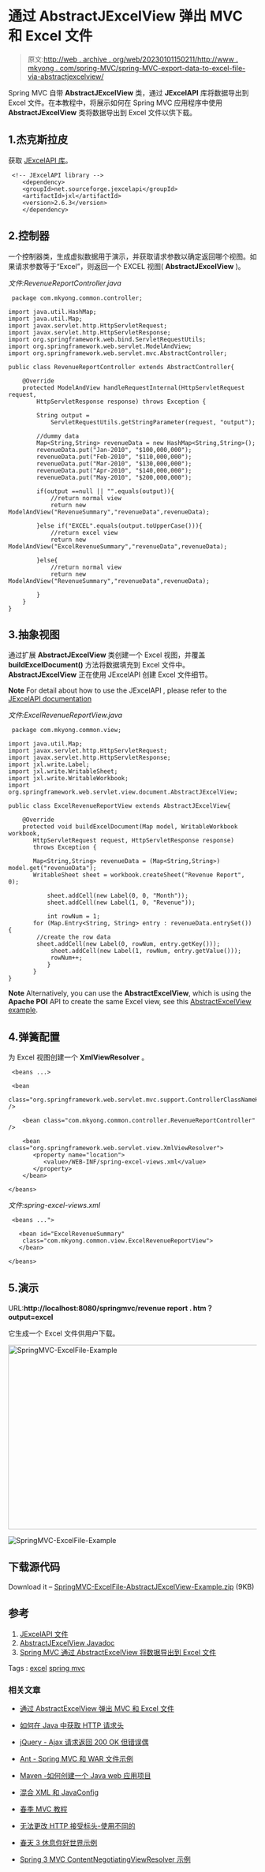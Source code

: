 # 通过 AbstractJExcelView 弹出 MVC 和 Excel 文件

> 原文:[http://web . archive . org/web/20230101150211/http://www . mkyong . com/spring-MVC/spring-MVC-export-data-to-excel-file-via-abstractjexcelview/](http://web.archive.org/web/20230101150211/http://www.mkyong.com/spring-mvc/spring-mvc-export-data-to-excel-file-via-abstractjexcelview/)

Spring MVC 自带 **AbstractJExcelView** 类，通过 **JExcelAPI** 库将数据导出到 Excel 文件。在本教程中，将展示如何在 Spring MVC 应用程序中使用 **AbstractJExcelView** 类将数据导出到 Excel 文件以供下载。

## 1.杰克斯拉皮

获取 [JExcelAPI 库](http://web.archive.org/web/20210110082325/http://jexcelapi.sourceforge.net/)。

```
 <!-- JExcelAPI library --> 
    <dependency>
	<groupId>net.sourceforge.jexcelapi</groupId>
	<artifactId>jxl</artifactId>
	<version>2.6.3</version>
    </dependency> 
```

## 2.控制器

一个控制器类，生成虚拟数据用于演示，并获取请求参数以确定返回哪个视图。如果请求参数等于“Excel”，则返回一个 EXCEL 视图( **AbstractJExcelView** )。

*文件:RevenueReportController.java*

```
 package com.mkyong.common.controller;

import java.util.HashMap;
import java.util.Map;
import javax.servlet.http.HttpServletRequest;
import javax.servlet.http.HttpServletResponse;
import org.springframework.web.bind.ServletRequestUtils;
import org.springframework.web.servlet.ModelAndView;
import org.springframework.web.servlet.mvc.AbstractController;

public class RevenueReportController extends AbstractController{

	@Override
	protected ModelAndView handleRequestInternal(HttpServletRequest request,
		HttpServletResponse response) throws Exception {

		String output =
			ServletRequestUtils.getStringParameter(request, "output");

		//dummy data
		Map<String,String> revenueData = new HashMap<String,String>();
		revenueData.put("Jan-2010", "$100,000,000");
		revenueData.put("Feb-2010", "$110,000,000");
		revenueData.put("Mar-2010", "$130,000,000");
		revenueData.put("Apr-2010", "$140,000,000");
		revenueData.put("May-2010", "$200,000,000");

		if(output ==null || "".equals(output)){
			//return normal view
			return new ModelAndView("RevenueSummary","revenueData",revenueData);

		}else if("EXCEL".equals(output.toUpperCase())){
			//return excel view
			return new ModelAndView("ExcelRevenueSummary","revenueData",revenueData);

		}else{
			//return normal view
			return new ModelAndView("RevenueSummary","revenueData",revenueData);

		}	
	}
} 
```

## 3.抽象视图

通过扩展 **AbstractJExcelView** 类创建一个 Excel 视图，并覆盖 **buildExcelDocument()** 方法将数据填充到 Excel 文件中。 **AbstractJExcelView** 正在使用 <string>JExcelAPI 创建 Excel 文件细节。</string>

**Note**
For detail about how to use the JExcelAPI , please refer to the [JExcelAPI documentation](http://web.archive.org/web/20210110082325/http://jexcelapi.sourceforge.net/)

*文件:ExcelRevenueReportView.java*

```
 package com.mkyong.common.view;

import java.util.Map;
import javax.servlet.http.HttpServletRequest;
import javax.servlet.http.HttpServletResponse;
import jxl.write.Label;
import jxl.write.WritableSheet;
import jxl.write.WritableWorkbook;
import org.springframework.web.servlet.view.document.AbstractJExcelView;

public class ExcelRevenueReportView extends AbstractJExcelView{

	@Override
	protected void buildExcelDocument(Map model, WritableWorkbook workbook,
	   HttpServletRequest request, HttpServletResponse response)
	   throws Exception {

	   Map<String,String> revenueData = (Map<String,String>) model.get("revenueData");
	   WritableSheet sheet = workbook.createSheet("Revenue Report", 0);

           sheet.addCell(new Label(0, 0, "Month"));
           sheet.addCell(new Label(1, 0, "Revenue"));

           int rowNum = 1;
	   for (Map.Entry<String, String> entry : revenueData.entrySet()) {
		//create the row data
		sheet.addCell(new Label(0, rowNum, entry.getKey()));
	        sheet.addCell(new Label(1, rowNum, entry.getValue()));
	        rowNum++;
           }
       }
} 
```

**Note**
Alternatively, you can use the **AbstractExcelView**, which is using the **Apache POI** API to create the same Excel view, see this [AbstractExcelView example](http://web.archive.org/web/20210110082325/http://www.mkyong.com/spring-mvc/spring-mvc-export-data-to-excel-file-via-abstractexcelview/).

## 4.弹簧配置

为 Excel 视图创建一个 **XmlViewResolver** 。

```
 <beans ...>

 <bean 
  class="org.springframework.web.servlet.mvc.support.ControllerClassNameHandlerMapping" />

    <bean class="com.mkyong.common.controller.RevenueReportController" />

    <bean class="org.springframework.web.servlet.view.XmlViewResolver">
       <property name="location">
          <value>/WEB-INF/spring-excel-views.xml</value>
       </property>
    </bean>

</beans> 
```

*文件:spring-excel-views.xml*

```
 <beans ...">

   <bean id="ExcelRevenueSummary"
   	class="com.mkyong.common.view.ExcelRevenueReportView">
   </bean>

</beans> 
```

## 5.演示

URL:**http://localhost:8080/springmvc/revenue report . htm？output=excel**

它生成一个 Excel 文件供用户下载。

<noscript><img src="../Images/73df3d6d7e0cc419707db6af893af45b.png" alt="SpringMVC-ExcelFile-Example" title="SpringMVC-ExcelFile-Example" width="640" height="374" data-original-src="http://web.archive.org/web/20210110082325im_/http://www.mkyong.com/wp-content/uploads/2010/08/SpringMVC-ExcelFile-Example.jpg"/></noscript>

![SpringMVC-ExcelFile-Example](../Images/c56f11f582ddbb7a8a49d907e8cc0833.png "SpringMVC-ExcelFile-Example")

## 下载源代码

Download it – [SpringMVC-ExcelFile-AbstractJExcelView-Example.zip](http://web.archive.org/web/20210110082325/http://www.mkyong.com/wp-content/uploads/2010/08/SpringMVC-ExcelFile-AbstractJExcelView-Example.zip) (9KB)

## 参考

1.  [JExcelAPI 文件](http://web.archive.org/web/20210110082325/http://jexcelapi.sourceforge.net/)
2.  [AbstractJExcelView Javadoc](http://web.archive.org/web/20210110082325/http://static.springsource.org/spring/docs/2.5.x/api/org/springframework/web/servlet/view/document/AbstractJExcelView.html)
3.  [Spring MVC 通过 AbstractExcelView 将数据导出到 Excel 文件](http://web.archive.org/web/20210110082325/http://www.mkyong.com/spring-mvc/spring-mvc-export-data-to-excel-file-via-abstractexcelview/)

Tags : [excel](http://web.archive.org/web/20210110082325/https://mkyong.com/tag/excel/) [spring mvc](http://web.archive.org/web/20210110082325/https://mkyong.com/tag/spring-mvc/)<input type="hidden" id="mkyong-current-postId" value="6749">

### 相关文章

*   [通过 AbstractExcelView 弹出 MVC 和 Excel 文件](/web/20210110082325/https://mkyong.com/spring-mvc/spring-mvc-export-data-to-excel-file-via-abstractexcelview/)
*   [如何在 Java 中获取 HTTP 请求头](/web/20210110082325/https://mkyong.com/java/how-to-get-http-request-header-in-java/)
*   [jQuery - Ajax 请求返回 200 OK 但错误偶](/web/20210110082325/https://mkyong.com/jquery/jquery-ajax-request-return-200-ok-but-error-event-is-fired/)
*   [Ant - Spring MVC 和 WAR 文件示例](/web/20210110082325/https://mkyong.com/ant/ant-spring-mvc-and-war-file-example/)
*   [Maven -如何创建一个 Java web 应用项目](/web/20210110082325/https://mkyong.com/maven/how-to-create-a-web-application-project-with-maven/)

*   [混合 XML 和 JavaConfig](/web/20210110082325/https://mkyong.com/spring/spring-mixing-xml-and-javaconfig/)
*   [春季 MVC 教程](/web/20210110082325/https://mkyong.com/tutorials/spring-mvc-tutorials/)
*   [无法更改 HTTP 接受标头-使用不同的](/web/20210110082325/https://mkyong.com/spring-mvc/cannot-change-http-accept-header-use-a-different-locale-resolution-strategy/)
*   [春天 3 休息你好世界示例](/web/20210110082325/https://mkyong.com/spring-mvc/spring-3-rest-hello-world-example/)
*   [Spring 3 MVC ContentNegotiatingViewResolver 示例](/web/20210110082325/https://mkyong.com/spring-mvc/spring-3-mvc-contentnegotiatingviewresolver-example/)